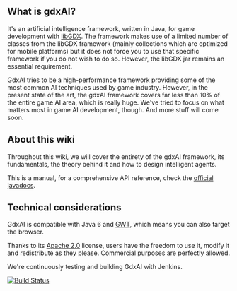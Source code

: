 ## What is gdxAI?

It's an artificial intelligence framework, written in Java, for game development with [libGDX](https://github.com/libgdx/libgdx).
The framework makes use of a limited number of classes from the libGDX framework (mainly collections which are optimized for mobile platforms) but it does not force you to use that specific framework if you do not wish to do so. However, the libGDX jar remains an essential requirement.

GdxAI tries to be a high-performance framework providing some of the most common AI techniques used by game industry.
However, in the present state of the art, the gdxAI framework covers far less than 10% of the entire game AI area, which is really huge. We've tried to focus on what matters most in game AI development, though. And more stuff will come soon.

## About this wiki

Throughout this wiki, we will cover the entirety of the gdxAI framework, its fundamentals, the theory behind it and how to design intelligent agents.

This is a manual, for a comprehensive API reference, check the [official javadocs](http://libgdx.badlogicgames.com/gdx-ai/docs/).

## Technical considerations

GdxAI is compatible with Java 6 and [GWT](http://www.gwtproject.org/), which means you can also target the browser.

Thanks to its [Apache 2.0](https://github.com/libgdx/gdx-ai/blob/master/LICENSE) license, users have the freedom to use it, modify it and redistribute as they please. Commercial purposes are perfectly allowed.

We're continuously testing and building GdxAI with Jenkins.

[![Build Status](http://144.76.220.132:8080/job/gdx-ai/badge/icon)](http://144.76.220.132:8080/job/gdx-ai/)

